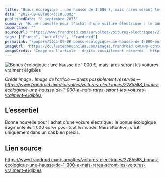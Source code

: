 ```yaml
---
title: "Bonus écologique : une hausse de 1 000 €, mais rares seront les voitures vraiment éligibles"
date: "2025-09-08T08:45:18.000Z"
publishedDate: "8 septembre 2025"
summary: "Bonne nouvelle pour l'achat d'une voiture électrique : le bonus écologique augmente de 1 000 euros pour tout le monde. Mais attention, c'est uniquement dans un cas bien précis."
importance: ""
sourceUrl: "https://www.frandroid.com/survoltes/voitures-electriques/2785593_bonus-ecologique-une-hausse-de-1-000-e-mais-rares-seront-les-voitures-vraiment-eligibles"
tags: ["France", "Actualité", "Frandroid"]
permalink: "/papers/2025-09-08-bonus-ecologique-une-hausse-de-1-000-euro-mais-rares-seront-les-voitures-vraiment-eligibles"
imageUrl: "https://c0.lestechnophiles.com/images.frandroid.com/wp-content/uploads/2024/10/renault-5-e-tech-r5-robin-00016.jpg?resize=1600,900&key=dbac4636&watermark"
imageCredit: "Image de l’article — droits possiblement réservés — https://www.frandroid.com/survoltes/voitures-electriques/2785593_bonus-ecologique-une-hausse-de-1-000-e-mais-rares-seront-les-voitures-vraiment-eligibles"
---
```


![Bonus écologique : une hausse de 1 000 €, mais rares seront les voitures vraiment éligibles](https://c0.lestechnophiles.com/images.frandroid.com/wp-content/uploads/2024/10/renault-5-e-tech-r5-robin-00016.jpg?resize=1600,900&key=dbac4636&watermark)

*Crédit image : Image de l’article — droits possiblement réservés — https://www.frandroid.com/survoltes/voitures-electriques/2785593_bonus-ecologique-une-hausse-de-1-000-e-mais-rares-seront-les-voitures-vraiment-eligibles*

## L’essentiel

Bonne nouvelle pour l'achat d'une voiture électrique : le bonus écologique augmente de 1 000 euros pour tout le monde. Mais attention, c'est uniquement dans un cas bien précis.

## Lien source

https://www.frandroid.com/survoltes/voitures-electriques/2785593_bonus-ecologique-une-hausse-de-1-000-e-mais-rares-seront-les-voitures-vraiment-eligibles
